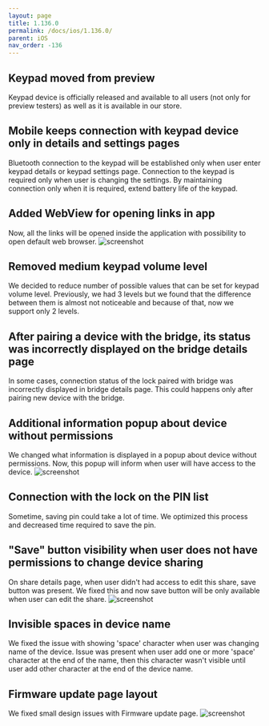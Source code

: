 ```yaml
---
layout: page
title: 1.136.0
permalink: /docs/ios/1.136.0/
parent: iOS
nav_order: -136
---
```


## Keypad moved from preview
Keypad device is officially released and available to all users (not only for preview testers) as well as it is available in our store.

## Mobile keeps connection with keypad device only in details and settings pages
Bluetooth connection to the keypad will be established only when user enter keypad details or keypad settings page. Connection to the keypad is required only when user is changing the settings. By maintaining connection only when it is required, extend battery life of the keypad.

## Added WebView for opening links in app
Now, all the links will be opened inside the application with possibility to open default web browser.
![screenshot](/tedee-release-notes/docs/ios/assets/1.136.0-webview.png)

## Removed medium keypad volume level
We decided to reduce number of possible values that can be set for keypad volume level. Previously, we had 3 levels but we found that the difference between them is almost not noticeable and because of that, now we support only 2 levels.

## After pairing a device with the bridge, its status was incorrectly displayed on the bridge details page
In some cases, connection status of the lock paired with bridge was incorrectly displayed in bridge details page. This could happens only after pairing new device with the bridge.

## Additional information popup about device without permissions
We changed what information is displayed in a popup about device without permissions. Now, this popup will inform when user will have access to the device.
![screenshot](/tedee-release-notes/docs/ios/assets/1.136.0-share-popup.png)

## Connection with the lock on the PIN list
Sometime, saving pin could take a lot of time. We optimized this process and decreased time required to save the pin.

## "Save" button visibility when user does not have permissions to change device sharing
On share details page, when user didn't had access to edit this share, save button was present. We fixed this and now save button will be only available when user can edit the share.
![screenshot](/tedee-release-notes/docs/ios/assets/1.136.0-share-details.png)

## Invisible spaces in device name
We fixed the issue with showing 'space' character when user was changing name of the device. Issue was present when user add one or more 'space' character at the end of the name, then this character wasn't visible until user add other character at the end of the device name.

## Firmware update page layout
We fixed small design issues with Firmware update page.
![screenshot](/tedee-release-notes/docs/ios/assets/1.136.0-firmware-update.png)